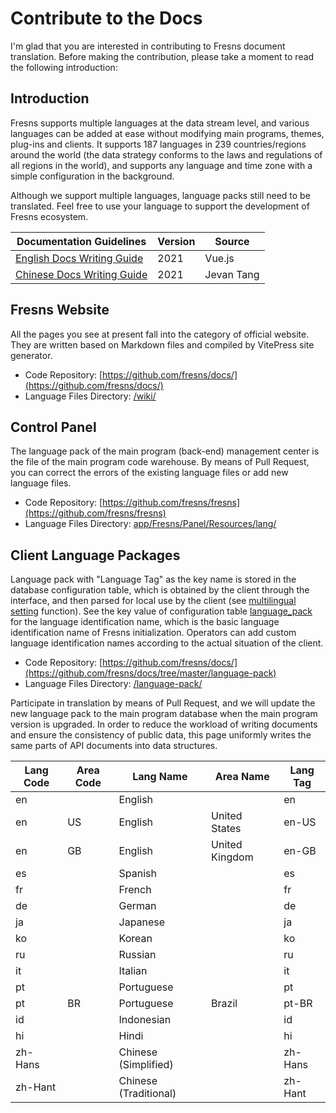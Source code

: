 # Contribute to the Docs

I'm glad that you are interested in contributing to Fresns document translation. Before making the contribution, please take a moment to read the following introduction:

## Introduction

Fresns supports multiple languages at the data stream level, and various languages can be added at ease without modifying main programs, themes, plug-ins and clients. It supports 187 languages in 239 countries/regions around the world (the data strategy conforms to the laws and regulations of all regions in the world), and supports any language and time zone with a simple configuration in the background.

Although we support multiple languages, language packs still need to be translated. Feel free to use your language to support the development of Fresns ecosystem.

| Documentation Guidelines | Version | Source |
| --- | --- | --- |
| [English Docs Writing Guide](writing-guide.md) | 2021 | Vue.js |
| [Chinese Docs Writing Guide](https://tangjie.me/copywriting-style-guide) | 2021 | Jevan Tang |

## Fresns Website

All the pages you see at present fall into the category of official website. They are written based on Markdown files and compiled by VitePress site generator.

- Code Repository: [https://github.com/fresns/docs/](https://github.com/fresns/docs/)
- Language Files Directory: [/wiki/](https://github.com/fresns/docs/tree/main/wiki)

## Control Panel

The language pack of the main program (back-end) management center is the file of the main program code warehouse. By means of Pull Request, you can correct the errors of the existing language files or add new language files.

- Code Repository: [https://github.com/fresns/fresns](https://github.com/fresns/fresns)
- Language Files Directory: [app/Fresns/Panel/Resources/lang/](https://github.com/fresns/fresns/tree/2.x/app/Fresns/Panel/Resources/lang)

## Client Language Packages

Language pack with "Language Tag" as the key name is stored in the database configuration table, which is obtained by the client through the interface, and then parsed for local use by the client (see [multilingual setting](../database/keyname/languages.md) function). See the key value of configuration table [language_pack](../database/dictionary/language-pack.md) for the language identification name, which is the basic language identification name of Fresns initialization. Operators can add custom language identification names according to the actual situation of the client.

- Code Repository: [https://github.com/fresns/docs/](https://github.com/fresns/docs/tree/master/language-pack)
- Language Files Directory: [/language-pack/](https://github.com/fresns/docs/tree/main/language-pack)

Participate in translation by means of Pull Request, and we will update the new language pack to the main program database when the main program version is upgraded. In order to reduce the workload of writing documents and ensure the consistency of public data, this page uniformly writes the same parts of API documents into data structures.

| Lang Code | Area Code | Lang Name | Area Name | Lang Tag |
| --- | --- | --- | --- | --- |
| en |  | English |  | en |
| en | US | English | United States | en-US |
| en | GB | English | United Kingdom | en-GB |
| es |  | Spanish |  | es |
| fr |  | French |  | fr |
| de |  | German |  | de |
| ja |  | Japanese |  | ja |
| ko |  | Korean |  | ko |
| ru |  | Russian |  | ru |
| it |  | Italian |  | it |
| pt |  | Portuguese |  | pt |
| pt | BR | Portuguese | Brazil | pt-BR |
| id |  | Indonesian |  | id |
| hi |  | Hindi |  | hi |
| zh-Hans |  | Chinese (Simplified) |  | zh-Hans |
| zh-Hant |  | Chinese (Traditional) |  | zh-Hant |